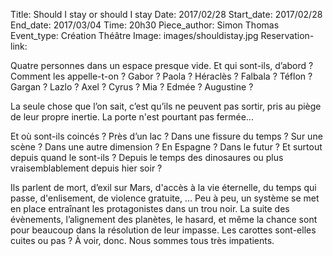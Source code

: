 Title: Should I stay or should I stay
Date: 2017/02/28
Start_date: 2017/02/28
End_date: 2017/03/04
Time: 20h30
Piece_author: Simon Thomas
Event_type: Création Théâtre
Image: images/shouldistay.jpg
Reservation-link:

Quatre personnes dans un espace presque vide. Et qui sont-ils, d’abord ? Comment les appelle-t-on ? Gabor ? Paola ? Héraclès ? Falbala ? Téflon ? Gargan ? Lazlo ? Axel ? Cyrus ? Mia ? Edmée ? Augustine ?

La seule chose que l’on sait, c’est qu’ils ne peuvent pas sortir, pris au piège de leur propre inertie. La porte n'est pourtant pas fermée...

Et où sont-ils coincés ? Près d’un lac ? Dans une fissure du temps ? Sur une scène ? Dans une autre dimension ? En Espagne ? Dans le futur ? Et surtout depuis quand le sont-ils ? Depuis le temps des dinosaures ou plus vraisemblablement depuis hier soir ?

Ils parlent de mort, d’exil sur Mars, d'accès à la vie éternelle, du temps qui passe, d'enlisement, de violence gratuite, ... Peu à peu, un système se met en place entraînant les protagonistes dans un trou noir. La suite des évènements, l’alignement des planètes, le hasard, et même la chance sont pour beaucoup dans la résolution de leur impasse. Les carottes sont-elles cuites ou pas ? À voir, donc. Nous sommes tous très impatients.
